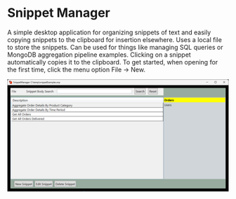 ﻿# Snippet Manager

A simple desktop application for organizing snippets of text and easily copying 
snippets to the clipboard for insertion elsewhere.  Uses a local file to store 
the snippets.  Can be used for things like managing SQL queries or MongoDB 
aggregation pipeline examples.  Clicking on a snippet automatically copies it to
the clipboard.  To get started, when opening for the first time, click the menu option File -> New.

![Screenshot](screenshot.png)